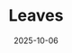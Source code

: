 ---
title: Leaves
date: 2025-10-06
slug: 2025-10-06-leaves
tags: [photography]
image: https://ik.imagekit.io/1wh3oo1zp/DSC07826-Enhanced-NR_286AgDS_M3
image_alt: Green Leaves
---